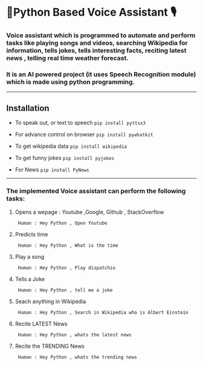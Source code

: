 
# 🐍Python Based Voice Assistant 🎙️

### Voice assistant which is programmed to automate and perform tasks like playing songs and videos, searching Wikipedia for information, tells jokes, tells interesting facts, reciting latest news , telling real time weather forecast.
### It is an AI powered project (it uses Speech Recognition module) which is made using python programming.

------------
## Installation
- To speak out, or text to speech
`pip install pyttsx3`

- For advance control on browser
`pip install pywhatkit`

- To get wikipedia data
`pip install wikipedia`

- To get funny jokes
`pip install pyjokes`

- For News
`pip install PyNews`

------------

### The implemented Voice assistant can perform the following tasks:


1. Opens a wepage : Youtube ,Google, Github , StackOverflow 
	
	
		Human : Hey Python , Open Youtube
		
		
2. Predicts time 
	
	
		Human : Hey Python , What is the time
   
 
3. Play a song
	
	
		Human : Hey Python , Play dispatchio
    
  
4. Tells a Joke
	
	
		Human : Hey Python , tell me a joke
    
    
5. Seach anything in Wikipedia
	
	
		Human : Hey Python , Search in Wikipedia who is Albert Einstein


6. Recite LATEST News
	
	
		Human : Hey Python , whats the latest news
    

6. Recite the TRENDING News
	
	
		Human : Hey Python , whats the trending news
    
 




   
